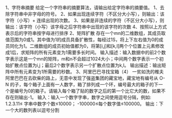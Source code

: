 1、字符串摘要
给定一个字符串的摘要算法，请输出给定字符串的摘要值。
1、去除字符串中非字母的符号。
2、如果出现连续字符（不区分大小写），则输出：该字符（小写）+ 连续出现的次数。
3、如果是非连续的字符（不区分大小写），则输出：该字符（小写）该字母之后字符串中出现的该字符的次数
4、按照以上方式表示后的字符串按字母进行排序
2、矩阵扩散
存在一个mn的二维数组，其成员取值范围为0或1。其中值为1的成员具备扩散性，每经过1S，将上下左右值为0的成员同化为1。二维数组的成员初始值都为0，将第[i,j]和[k,l]两个个位置上元素修改成1后，求矩阵的所有元素变为1需要多长时间。
输入描述：输入数据中的前2个数字表示这是一个mn的矩阵，m和n不会超过1024大小；中间两个数字表示一个初始扩散点位置为i,j；最后2个数字表示另一个扩散点位置为k,l。
输出描述：输出矩阵中所有元素变为1所需要的秒数。
3、阿里巴巴寻找宝箱（4）
一贫如洗的椎夫阿里巴巴在去砍柴的路上，无意中发现了强盗集团的藏宝地，藏宝地有编号从 O-N 的子，每个箱子上面有一人数字，箱了排列成一个环，编号最大的箱子的下一个是编号为0的箱子。请输入每个箱了贴的数字之后的第一个比它大的数，如果不存在则输出-1。
输入：输入一个数字字串，数字之间使用逗号分隔，例如: 1.2.3.11≤ 字串中数字个数≤10000； -100000≤每个数字值≤100000。
输出：下一个大的数列表以逗号分割